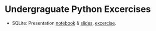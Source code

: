 # Undergraguate Python Excercises

* SQLite: Presentation [notebook](https://github.com/augeas/undergrad-python-exercises/blob/master/notebooks/sqlite_presentation.ipynb) & [slides](https://nbviewer.jupyter.org/format/slides/github/augeas/undergrad-python-exercises/blob/master/notebooks/sqlite_presentation.ipynb#/), [excercise](https://github.com/augeas/undergrad-python-exercises/blob/master/notebooks/sqlite_intro.ipynb).